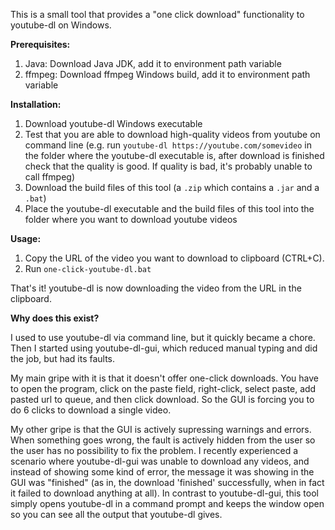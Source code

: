 This is a small tool that provides a "one click download" functionality to youtube-dl on Windows.

**Prerequisites:**

1. Java: Download Java JDK, add it to environment path variable
2. ffmpeg: Download ffmpeg Windows build, add it to environment path variable

**Installation:**

1. Download youtube-dl Windows executable
2. Test that you are able to download high-quality videos from youtube on command line
(e.g. run `youtube-dl https://youtube.com/somevideo` in the folder where the youtube-dl executable is,
after download is finished check that the quality is good. If quality is bad, it's probably unable
to call ffmpeg)
3. Download the build files of this tool (a `.zip` which contains a `.jar` and a `.bat`)
4. Place the youtube-dl executable and the build files of this tool into the folder where you want
to download youtube videos

**Usage:**

1. Copy the URL of the video you want to download to clipboard (CTRL+C).
2. Run `one-click-youtube-dl.bat`

That's it! youtube-dl is now downloading the video from the URL in the clipboard.

**Why does this exist?**

I used to use youtube-dl via command line, but it quickly became a chore. Then I started using youtube-dl-gui,
which reduced manual typing and did the job, but had its faults.

My main gripe with it is that it doesn't offer one-click downloads. You have to open the program,
click on the paste field, right-click, select paste, add pasted url to queue, and then click download.
So the GUI is forcing you to do 6 clicks to download a single video.

My other gripe is that the GUI is
actively supressing warnings and errors. When something goes wrong, the fault is actively hidden from
the user so the user has no possibility to fix the problem. I recently experienced a scenario
where youtube-dl-gui was unable to download any videos, and instead of showing some kind of error, the message
it was showing in the GUI was "finished" (as in, the download 'finished' successfully, when in fact it failed
to download anything at all). In contrast to youtube-dl-gui, this tool simply opens youtube-dl in a command
prompt and keeps the window open so you can see all the output that youtube-dl gives.